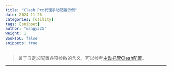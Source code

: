 ```yaml
---
title: "Clash Pro代理手动配置示例"
date: 2024-11-26
categories: [utility]
tags: [snippet]
author: "wangy325"
weight: 1
BookToC: false
snippets: true
---
```


>关于自定义配置各项参数的含义，可以参考[主动托管Clash配置](../../../posts/2024/20240615_主动托管Clash配置.md)。

---

